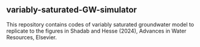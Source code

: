 ## variably-saturated-GW-simulator
This repository contains codes of variably saturated groundwater model to replicate to the figures in Shadab and Hesse (2024), Advances in Water Resources, Elsevier.
